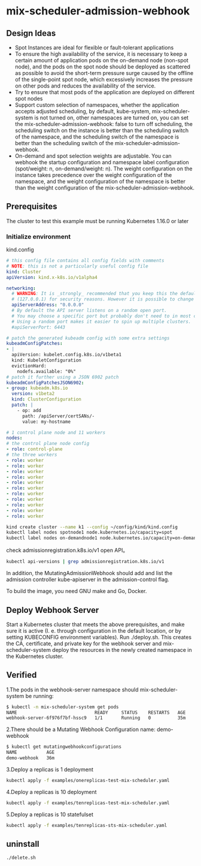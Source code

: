 # mix-scheduler-admission-webhook

## Design Ideas

- Spot Instances are ideal for flexible or fault-tolerant applications
- To ensure the high availability of the service, it is necessary to keep a certain amount of application pods on the on-demand node (non-spot node), and the pods on the spot node should be deployed as scattered as possible to avoid the short-term pressure surge caused by the offline of the single-point spot node, which excessively increases the pressure on other pods and reduces the availability of the service.
- Try to ensure that most pods of the application are deployed on different spot nodes
- Support custom selection of namespaces, whether the application accepts adjusted scheduling, by default, kube-system, mix-scheduler-system is not turned on, other namespaces are turned on, you can set the mix-scheduler-admission-webhook: false to turn off scheduling, the scheduling switch on the instance is better than the scheduling switch of the namespace, and the scheduling switch of the namespace is better than the scheduling switch of the mix-scheduler-admission-webhook.
- On-demand and spot selection weights are adjustable. You can webhook the startup configuration and namespace label configuration (spot/weight: n, on-demand/weight: n). The weight configuration on the instance takes precedence over the weight configuration of the namespace, and the weight configuration of the namespace is better than the weight configuration of the mix-scheduler-admission-webhook.

## Prerequisites

The cluster to test this example must be running Kubernetes 1.16.0 or later

### Initialize environment

kind.config

```yaml
# this config file contains all config fields with comments
# NOTE: this is not a particularly useful config file
kind: Cluster
apiVersion: kind.x-k8s.io/v1alpha4

networking:
  # WARNING: It is _strongly_ recommended that you keep this the default
  # (127.0.0.1) for security reasons. However it is possible to change this.
  apiServerAddress: "0.0.0.0"
  # By default the API server listens on a random open port.
  # You may choose a specific port but probably don't need to in most cases.
  # Using a random port makes it easier to spin up multiple clusters.
  #apiServerPort: 6443

# patch the generated kubeadm config with some extra settings
kubeadmConfigPatches:
- |
  apiVersion: kubelet.config.k8s.io/v1beta1
  kind: KubeletConfiguration
  evictionHard:
    nodefs.available: "0%"
# patch it further using a JSON 6902 patch
kubeadmConfigPatchesJSON6902:
- group: kubeadm.k8s.io
  version: v1beta2
  kind: ClusterConfiguration
  patch: |
    - op: add
      path: /apiServer/certSANs/-
      value: my-hostname

# 1 control plane node and 11 workers
nodes:
# the control plane node config
- role: control-plane
# the three workers
- role: worker
- role: worker
- role: worker
- role: worker
- role: worker
- role: worker
- role: worker
- role: worker
- role: worker
- role: worker
- role: worker
```

```bash
kind create cluster --name k1 --config ~/config/kind/kind.config
kubectl label nodes spotnode1 node.kubernetes.io/capacity=spot
kubectl label nodes on-demandnode1 node.kubernetes.io/capacity=on-demand
```

check admissionregistration.k8s.io/v1 open API。

```bash
kubectl api-versions | grep admissionregistration.k8s.io/v1
```

In addition, the MutatingAdmissionWebhook should add and list the admission controller kube-apiserver in the admission-control flag.

To build the image, you need GNU make and Go, Docker.

## Deploy Webhook Server

Start a Kubernetes cluster that meets the above prerequisites, and make sure it is active (I. e. through configuration in the default location, or by setting KUBECONFIG environment variables).
Run ./deploy.sh. This creates the CA, certificate, and private key for the webhook server and mix-scheduler-system deploy the resources in the newly created namespace in the Kubernetes cluster.

## Verified

1.The pods in the webhook-server namespace should mix-scheduler-system be running:

```bash
$ kubectl -n mix-scheduler-system get pods
NAME                             READY     STATUS    RESTARTS   AGE
webhook-server-6f976f7bf-hssc9   1/1       Running   0          35m
```

2.There should be a Mutating Webhook Configuration name: demo-webhook

```bash
$ kubectl get mutatingwebhookconfigurations
NAME           AGE
demo-webhook   36m
```

3.Deploy a replicas is 1 deployment

```bash
kubectl apply -f examples/onereplicas-test-mix-scheduler.yaml
```

4.Deploy a replicas is 10 deployment

```bash
kubectl apply -f examples/tenreplicas-test-mix-scheduler.yaml
```

5.Deploy a replicas is 10 statefulset

```bash
kubectl apply -f examples/tenreplicas-sts-mix-scheduler.yaml
```

## uninstall
```bash
./delete.sh
```
